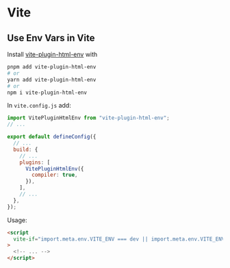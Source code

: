 # Vite

## Use Env Vars in Vite

Install [vite-plugin-html-env](https://www.npmjs.com/package/vite-plugin-html-env) with

```bash
pnpm add vite-plugin-html-env
# or
yarn add vite-plugin-html-env
# or
npm i vite-plugin-html-env
```

In `vite.config.js` add:

```js
import VitePluginHtmlEnv from "vite-plugin-html-env";
// ...

export default defineConfig({
  // ...
  build: {
    // ...
    plugins: [
      VitePluginHtmlEnv({
        compiler: true,
      }),
    ],
    // ...
  },
});
```

Usage:

```html
<script
  vite-if="import.meta.env.VITE_ENV === dev || import.meta.env.VITE_ENV === stage"
>
  <!-- ... -->
</script>
```

